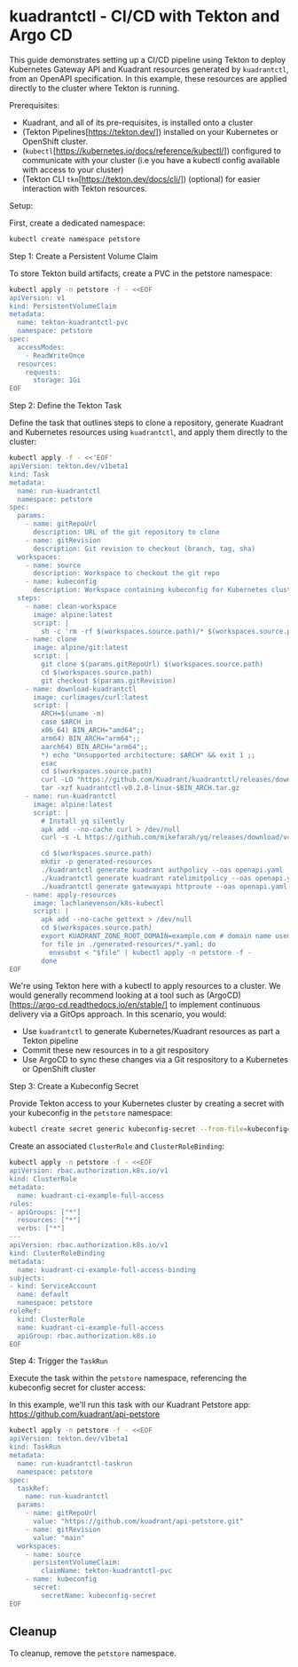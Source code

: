 # kuadrantctl - CI/CD with Tekton and Argo CD

This guide demonstrates setting up a CI/CD pipeline using Tekton to deploy Kubernetes Gateway API and Kuadrant resources generated by `kuadrantctl`, from an OpenAPI specification. In this example, these resources are applied directly to the cluster where Tekton is running.

Prerequisites:

- Kuadrant, and all of its pre-requisites, is installed onto a cluster
- (Tekton Pipelines[https://tekton.dev/]) installed on your Kubernetes or OpenShift cluster.
- (`kubectl`[https://kubernetes.io/docs/reference/kubectl/]) configured to communicate with your cluster (i.e you have a kubectl config available with access to your cluster)
- (Tekton CLI `tkn`[https://tekton.dev/docs/cli/]) (optional) for easier interaction with Tekton resources.

Setup:

First, create a dedicated namespace:

```bash
kubectl create namespace petstore
```

Step 1: Create a Persistent Volume Claim

To store Tekton build artifacts, create a PVC in the petstore namespace:

```bash
kubectl apply -n petstore -f - <<EOF
apiVersion: v1
kind: PersistentVolumeClaim
metadata:
  name: tekton-kuadrantctl-pvc
  namespace: petstore
spec:
  accessModes:
    - ReadWriteOnce
  resources:
    requests:
      storage: 1Gi
EOF
```

Step 2: Define the Tekton Task

Define the task that outlines steps to clone a repository, generate Kuadrant and Kubernetes resources using `kuadrantctl`, and apply them directly to the cluster:

```bash
kubectl apply -f - <<'EOF'
apiVersion: tekton.dev/v1beta1
kind: Task
metadata:
  name: run-kuadrantctl
  namespace: petstore
spec:
  params:
    - name: gitRepoUrl
      description: URL of the git repository to clone
    - name: gitRevision
      description: Git revision to checkout (branch, tag, sha)
  workspaces:
    - name: source
      description: Workspace to checkout the git repo
    - name: kubeconfig
      description: Workspace containing kubeconfig for Kubernetes cluster access
  steps:
    - name: clean-workspace
      image: alpine:latest
      script: |
        sh -c 'rm -rf $(workspaces.source.path)/* $(workspaces.source.path)/.[!.]* $(workspaces.source.path)/..?*'
    - name: clone
      image: alpine/git:latest
      script: |
        git clone $(params.gitRepoUrl) $(workspaces.source.path)
        cd $(workspaces.source.path)
        git checkout $(params.gitRevision)
    - name: download-kuadrantctl
      image: curlimages/curl:latest
      script: |
        ARCH=$(uname -m)
        case $ARCH in
        x86_64) BIN_ARCH="amd64";;
        arm64) BIN_ARCH="arm64";;
        aarch64) BIN_ARCH="arm64";;
        *) echo "Unsupported architecture: $ARCH" && exit 1 ;;
        esac
        cd $(workspaces.source.path)
        curl -LO "https://github.com/Kuadrant/kuadrantctl/releases/download/v0.2.0/kuadrantctl-v0.2.0-linux-$BIN_ARCH.tar.gz"
        tar -xzf kuadrantctl-v0.2.0-linux-$BIN_ARCH.tar.gz
    - name: run-kuadrantctl
      image: alpine:latest
      script: |
        # Install yq silently
        apk add --no-cache curl > /dev/null
        curl -s -L https://github.com/mikefarah/yq/releases/download/v4.6.1/yq_linux_arm64 -o /usr/bin/yq > /dev/null && chmod +x /usr/bin/yq

        cd $(workspaces.source.path)
        mkdir -p generated-resources
        ./kuadrantctl generate kuadrant authpolicy --oas openapi.yaml | yq eval -P | tee generated-resources/authpolicy.yaml
        ./kuadrantctl generate kuadrant ratelimitpolicy --oas openapi.yaml | yq eval -P | tee generated-resources/ratelimitpolicy.yaml
        ./kuadrantctl generate gatewayapi httproute --oas openapi.yaml | yq eval -P | tee generated-resources/httproute.yaml
    - name: apply-resources
      image: lachlanevenson/k8s-kubectl
      script: |
        apk add --no-cache gettext > /dev/null
        cd $(workspaces.source.path)
        export KUADRANT_ZONE_ROOT_DOMAIN=example.com # domain name used in the HTTPRoute for the petstore sample app
        for file in ./generated-resources/*.yaml; do
          envsubst < "$file" | kubectl apply -n petstore -f - 
        done
EOF
```

We're using Tekton here with a kubectl to apply resources to a cluster. We would generally recommend looking at a tool such as (ArgoCD)[https://argo-cd.readthedocs.io/en/stable/] to implement continuous delivery via a GitOps approach. In this scenario, you would:

- Use `kuadrantctl` to generate Kubernetes/Kuadrant resources as part a Tekton pipeline
- Commit these new resources in to a git respository
- Use ArgoCD to sync these changes via a Git respository to a Kubernetes or OpenShift cluster

Step 3: Create a Kubeconfig Secret

Provide Tekton access to your Kubernetes cluster by creating a secret with your kubeconfig in the `petstore` namespace:

```bash
kubectl create secret generic kubeconfig-secret --from-file=kubeconfig=/path/to/.kube/config -n petstore
```

Create an associated `ClusterRole` and `ClusterRoleBinding`:

```bash
kubectl apply -n petstore -f - <<EOF
apiVersion: rbac.authorization.k8s.io/v1
kind: ClusterRole
metadata:
  name: kuadrant-ci-example-full-access
rules:
- apiGroups: ["*"]
  resources: ["*"]
  verbs: ["*"]
---
apiVersion: rbac.authorization.k8s.io/v1
kind: ClusterRoleBinding
metadata:
  name: kuadrant-ci-example-full-access-binding
subjects:
- kind: ServiceAccount
  name: default
  namespace: petstore
roleRef:
  kind: ClusterRole
  name: kuadrant-ci-example-full-access
  apiGroup: rbac.authorization.k8s.io
EOF
```

Step 4: Trigger the `TaskRun`

Execute the task within the `petstore` namespace, referencing the kubeconfig secret for cluster access:

In this example, we'll run this task with our Kuadrant Petstore app: https://github.com/kuadrant/api-petstore

```bash
kubectl apply -n petstore -f - <<EOF
apiVersion: tekton.dev/v1beta1
kind: TaskRun
metadata:
  name: run-kuadrantctl-taskrun
  namespace: petstore
spec:
  taskRef:
    name: run-kuadrantctl
  params:
    - name: gitRepoUrl
      value: "https://github.com/kuadrant/api-petstore.git"
    - name: gitRevision
      value: "main"
  workspaces:
    - name: source
      persistentVolumeClaim:
        claimName: tekton-kuadrantctl-pvc
    - name: kubeconfig
      secret:
        secretName: kubeconfig-secret
EOF
```

## Cleanup

To cleanup, remove the `petstore` namespace.